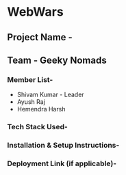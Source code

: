 # WebWars
## Project Name - 
## Team - Geeky Nomads
### Member List-
* Shivam Kumar - Leader
* Ayush Raj
* Hemendra Harsh

### Tech Stack Used-
### Installation & Setup Instructions-
### Deployment Link (if applicable)-
